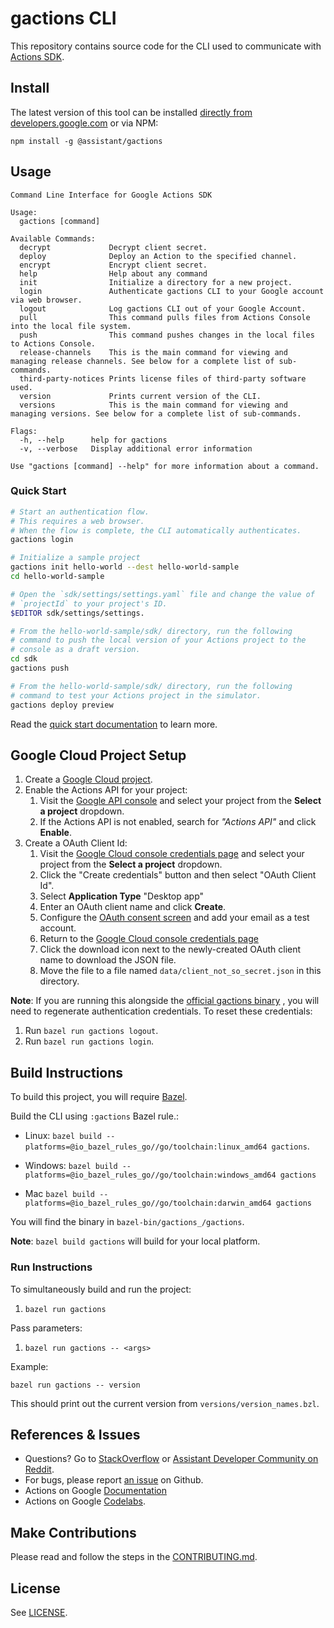 # gactions CLI

This repository contains source code for the CLI used to communicate with
[Actions SDK](https://developers.google.com/assistant/actionssdk/gactions).

## Install

The latest version of this tool can be installed [directly from developers.google.com]((https://developers.google.com/assistant/actionssdk/gactions))
or via NPM:

```
npm install -g @assistant/gactions
```

## Usage

```
Command Line Interface for Google Actions SDK

Usage:
  gactions [command]

Available Commands:
  decrypt             Decrypt client secret.
  deploy              Deploy an Action to the specified channel.
  encrypt             Encrypt client secret.
  help                Help about any command
  init                Initialize a directory for a new project.
  login               Authenticate gactions CLI to your Google account via web browser.
  logout              Log gactions CLI out of your Google Account.
  pull                This command pulls files from Actions Console into the local file system.
  push                This command pushes changes in the local files to Actions Console.
  release-channels    This is the main command for viewing and managing release channels. See below for a complete list of sub-commands.
  third-party-notices Prints license files of third-party software used.
  version             Prints current version of the CLI.
  versions            This is the main command for viewing and managing versions. See below for a complete list of sub-commands.

Flags:
  -h, --help      help for gactions
  -v, --verbose   Display additional error information

Use "gactions [command] --help" for more information about a command.
```

### Quick Start

```bash
# Start an authentication flow.
# This requires a web browser.
# When the flow is complete, the CLI automatically authenticates.
gactions login

# Initialize a sample project
gactions init hello-world --dest hello-world-sample
cd hello-world-sample

# Open the `sdk/settings/settings.yaml` file and change the value of
# `projectId` to your project's ID.
$EDITOR sdk/settings/settings.

# From the hello-world-sample/sdk/ directory, run the following
# command to push the local version of your Actions project to the
# console as a draft version.
cd sdk
gactions push

# From the hello-world-sample/sdk/ directory, run the following
# command to test your Actions project in the simulator.
gactions deploy preview
```

Read the [quick start documentation](https://developers.google.com/assistant/conversational/quickstart) to learn more.

## Google Cloud Project Setup

1.  Create a [Google Cloud project](https://console.developers.google.com).
1.  Enable the Actions API for your project:
    1. Visit the [Google API console](https://console.developers.google.com/apis/library) and select your project from the **Select a project** dropdown.
    1. If the Actions API is not enabled, search for *"Actions API"* and click **Enable**.
1.  Create a OAuth Client Id:
    1. Visit the [Google Cloud console credentials page](https://console.developers.google.com/apis/credentials) and select your project from the **Select a project** dropdown.
    1. Click the "Create credentials" button and then select "OAuth Client Id".
    1. Select **Application Type** "Desktop app"
    1. Enter an OAuth client name and click **Create**.
    1. Configure the [OAuth consent screen](https://console.cloud.google.com/apis/credentials/consent) and add your email as a test account.
    1. Return to the [Google Cloud console credentials page](https://console.developers.google.com/apis/credentials)
    1. Click the download icon next to the newly-created OAuth client name to download the JSON file.
    1. Move the file to a file named `data/client_not_so_secret.json` in this directory.

**Note**: If you are running this alongside the [official gactions binary](https://developers.google.com/assistant/actionssdk/gactions)
, you will need to regenerate authentication credentials. To reset these
credentials:

1. Run `bazel run gactions logout`.
1. Run `bazel run gactions login`.

## Build Instructions

To build this project, you will require [Bazel](https://bazel.build/).

Build the CLI using `:gactions` Bazel rule.:

*   Linux: `bazel build --platforms=@io_bazel_rules_go//go/toolchain:linux_amd64 gactions`.

*   Windows: `bazel build --platforms=@io_bazel_rules_go//go/toolchain:windows_amd64 gactions`

*   Mac `bazel build --platforms=@io_bazel_rules_go//go/toolchain:darwin_amd64 gactions`

You will find the binary in `bazel-bin/gactions_/gactions`.

**Note**: `bazel build gactions` will build for your local platform.

### Run Instructions

To simultaneously build and run the project:

1. `bazel run gactions`

Pass parameters:

1. `bazel run gactions -- <args>`

Example:

`bazel run gactions -- version`

This should print out the current version from `versions/version_names.bzl`.

## References & Issues
+ Questions? Go to [StackOverflow](https://stackoverflow.com/questions/tagged/actions-on-google) or [Assistant Developer Community on Reddit](https://www.reddit.com/r/GoogleAssistantDev/).
+ For bugs, please report [an issue](https://github.com/actions-on-google/gactions/issues/new) on Github.
+ Actions on Google [Documentation](https://developers.google.com/assistant)
+ Actions on Google [Codelabs](https://codelabs.developers.google.com/?cat=Assistant).

## Make Contributions
Please read and follow the steps in the [CONTRIBUTING.md](CONTRIBUTING.md).

## License
See [LICENSE](LICENSE).
